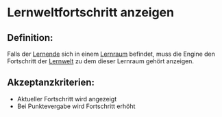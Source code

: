 # Lernweltfortschritt anzeigen


## Definition:

Falls der [Lernende](Lernende-GE.md) sich in einem [Lernraum](Lernraum-GE.md) befindet, muss die Engine den Fortschritt
der [Lernwelt](Lernwelt-GE.md) zu dem dieser Lernraum gehört anzeigen.

## Akzeptanzkriterien:

- Aktueller Fortschritt wird angezeigt
- Bei Punktevergabe wird Fortschritt erhöht